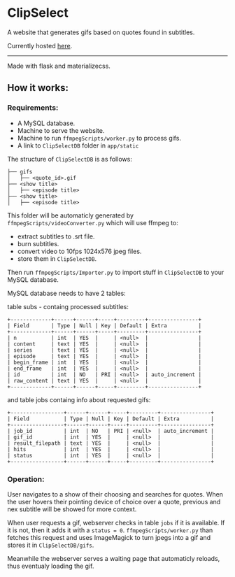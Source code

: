 # ClipSelect

A website that generates gifs based on quotes found in subtitles.

Currently hosted [here](https://grzegorzkoperwas.site).

---------------

Made with flask and materializecss.

## How it works:

### Requirements:

- A MySQL database.
- Machine to serve the website.
- Machine to run `ffmpegScripts/worker.py` to process gifs.
- A link to `ClipSelectDB` folder in `app/static`

The structure of `ClipSelectDB` is as follows:
```
├── gifs
│   ├── <quote_id>.gif
├── <show title>
│   ├── <episode title>
├── <show title>
│   ├── <episode title>
```

This folder will be automaticly generated by `ffmpegScripts/videoConverter.py` which will use
ffmpeg to:
- extract subtitles to .srt file.
- burn subtitles.
- convert video to 10fps 1024x576 jpeg files.
- store them in `ClipSelectDB`.


Then run `ffmpegScripts/Importer.py` to import stuff in `ClipSelectDB` to your MySQL database.


MySQL database needs to have 2 tables:

table subs - containg processed subtitles:

```
+-------------+------+------+-----+---------+----------------+
| Field       | Type | Null | Key | Default | Extra          |
+-------------+------+------+-----+---------+----------------+
| n           | int  | YES  |     | <null>  |                |
| content     | text | YES  |     | <null>  |                |
| series      | text | YES  |     | <null>  |                |
| episode     | text | YES  |     | <null>  |                |
| begin_frame | int  | YES  |     | <null>  |                |
| end_frame   | int  | YES  |     | <null>  |                |
| id          | int  | NO   | PRI | <null>  | auto_increment |
| raw_content | text | YES  |     | <null>  |                |
+-------------+------+------+-----+---------+----------------+
```
 and table jobs containg info about requested gifs:

```
+-----------------+------+------+-----+---------+----------------+
| Field           | Type | Null | Key | Default | Extra          |
+-----------------+------+------+-----+---------+----------------+
| job_id          | int  | NO   | PRI | <null>  | auto_increment |
| gif_id          | int  | YES  |     | <null>  |                |
| result_filepath | text | YES  |     | <null>  |                |
| hits            | int  | YES  |     | <null>  |                |
| status          | int  | YES  |     | <null>  |                |
+-----------------+------+------+-----+---------+----------------+
```

### Operation:

User navigates to a show of their choosing and searches for quotes. When the user
hovers their pointing device of choice over a quote, previous and nex subtitle will
be showed for more context.

When user requests a gif, webserver checks in table `jobs` if it is available. If it
is not, then it adds it with a `status = 0`. `ffmpegScripts/worker.py` than fetches
this request and uses ImageMagick to turn jpegs into a gif and stores it in
`ClipSelectDB/gifs`.

Meanwhile the webserver serves a waiting page that automaticly reloads, thus eventualy
loading the gif.
